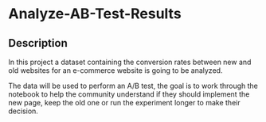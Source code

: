 # Analyze-AB-Test-Results


## Description
In this project a dataset containing the conversion rates between new and old websites for an e-commerce website is going to be analyzed. 

The data will be used to perform an A/B test, the goal is to work through the notebook to help the community understand if they should implement the new page, keep the old one or run the experiment longer to make their decision.
